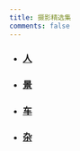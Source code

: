 ```yaml
---
title: 摄影精选集
comments: false
---
```


* ### [人](person)
* ### [景](scenery)
* ### [车](car)
* ### [杂](other)